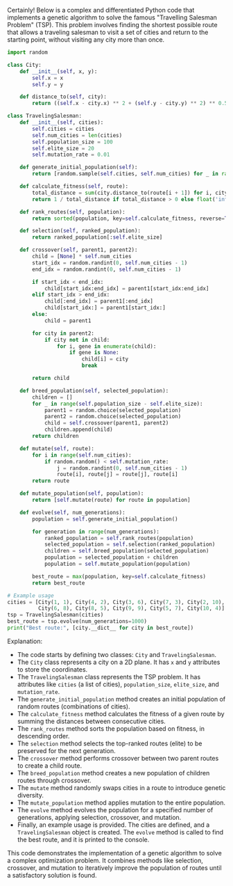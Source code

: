 Certainly! Below is a complex and differentiated Python code that implements a genetic algorithm to solve the famous "Travelling Salesman Problem" (TSP). This problem involves finding the shortest possible route that allows a traveling salesman to visit a set of cities and return to the starting point, without visiting any city more than once.

```python
import random

class City:
    def __init__(self, x, y):
        self.x = x
        self.y = y

    def distance_to(self, city):
        return ((self.x - city.x) ** 2 + (self.y - city.y) ** 2) ** 0.5

class TravelingSalesman:
    def __init__(self, cities):
        self.cities = cities
        self.num_cities = len(cities)
        self.population_size = 100
        self.elite_size = 20
        self.mutation_rate = 0.01

    def generate_initial_population(self):
        return [random.sample(self.cities, self.num_cities) for _ in range(self.population_size)]

    def calculate_fitness(self, route):
        total_distance = sum(city.distance_to(route[i + 1]) for i, city in enumerate(route[:-1]))
        return 1 / total_distance if total_distance > 0 else float('inf')

    def rank_routes(self, population):
        return sorted(population, key=self.calculate_fitness, reverse=True)

    def selection(self, ranked_population):
        return ranked_population[:self.elite_size]

    def crossover(self, parent1, parent2):
        child = [None] * self.num_cities
        start_idx = random.randint(0, self.num_cities - 1)
        end_idx = random.randint(0, self.num_cities - 1)

        if start_idx < end_idx:
            child[start_idx:end_idx] = parent1[start_idx:end_idx]
        elif start_idx > end_idx:
            child[:end_idx] = parent1[:end_idx]
            child[start_idx:] = parent1[start_idx:]
        else:
            child = parent1

        for city in parent2:
            if city not in child:
                for i, gene in enumerate(child):
                    if gene is None:
                        child[i] = city
                        break

        return child

    def breed_population(self, selected_population):
        children = []
        for _ in range(self.population_size - self.elite_size):
            parent1 = random.choice(selected_population)
            parent2 = random.choice(selected_population)
            child = self.crossover(parent1, parent2)
            children.append(child)
        return children

    def mutate(self, route):
        for i in range(self.num_cities):
            if random.random() < self.mutation_rate:
                j = random.randint(0, self.num_cities - 1)
                route[i], route[j] = route[j], route[i]
        return route

    def mutate_population(self, population):
        return [self.mutate(route) for route in population]

    def evolve(self, num_generations):
        population = self.generate_initial_population()

        for generation in range(num_generations):
            ranked_population = self.rank_routes(population)
            selected_population = self.selection(ranked_population)
            children = self.breed_population(selected_population)
            population = selected_population + children
            population = self.mutate_population(population)

        best_route = max(population, key=self.calculate_fitness)
        return best_route

# Example usage
cities = [City(1, 1), City(4, 2), City(3, 6), City(7, 3), City(2, 10),
          City(6, 8), City(8, 5), City(9, 9), City(5, 7), City(10, 4)]
tsp = TravelingSalesman(cities)
best_route = tsp.evolve(num_generations=1000)
print("Best route:", [city.__dict__ for city in best_route])
```

Explanation:
- The code starts by defining two classes: `City` and `TravelingSalesman`.
- The `City` class represents a city on a 2D plane. It has `x` and `y` attributes to store the coordinates.
- The `TravelingSalesman` class represents the TSP problem. It has attributes like `cities` (a list of cities), `population_size`, `elite_size`, and `mutation_rate`.
- The `generate_initial_population` method creates an initial population of random routes (combinations of cities).
- The `calculate_fitness` method calculates the fitness of a given route by summing the distances between consecutive cities.
- The `rank_routes` method sorts the population based on fitness, in descending order.
- The `selection` method selects the top-ranked routes (elite) to be preserved for the next generation.
- The `crossover` method performs crossover between two parent routes to create a child route.
- The `breed_population` method creates a new population of children routes through crossover.
- The `mutate` method randomly swaps cities in a route to introduce genetic diversity.
- The `mutate_population` method applies mutation to the entire population.
- The `evolve` method evolves the population for a specified number of generations, applying selection, crossover, and mutation.
- Finally, an example usage is provided. The cities are defined, and a `TravelingSalesman` object is created. The `evolve` method is called to find the best route, and it is printed to the console.

This code demonstrates the implementation of a genetic algorithm to solve a complex optimization problem. It combines methods like selection, crossover, and mutation to iteratively improve the population of routes until a satisfactory solution is found.